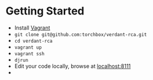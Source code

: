 # Getting Started

* Install [Vagrant](https://wiki.torchbox.com/view/Vagrant)
* ```git clone git@github.com:torchbox/verdant-rca.git```
* ```cd verdant-rca```
* ```vagrant up```
* ```vagrant ssh```
* ```djrun```
* Edit your code locally, browse at [localhost:8111](http://localhost:8000/)
* 

